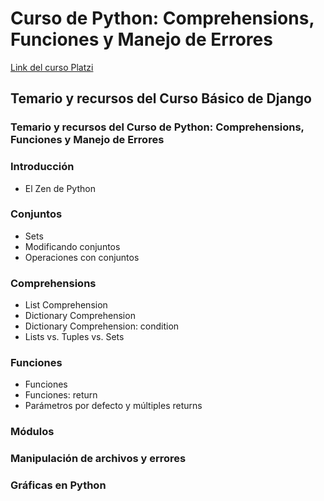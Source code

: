 # Curso de Python: Comprehensions, Funciones y Manejo de Errores

[Link del curso Platzi](https://platzi.com/cursos/python-funciones/)

## Temario y recursos del Curso Básico de Django

### Temario y recursos del Curso de Python: Comprehensions, Funciones y Manejo de Errores

### Introducción
* El Zen de Python

### Conjuntos
* Sets
* Modificando conjuntos
* Operaciones con conjuntos

### Comprehensions
* List Comprehension
* Dictionary Comprehension
* Dictionary Comprehension: condition
* Lists vs. Tuples vs. Sets

### Funciones
* Funciones
* Funciones: return
* Parámetros por defecto y múltiples returns

### Módulos

### Manipulación de archivos y errores

### Gráficas en Python